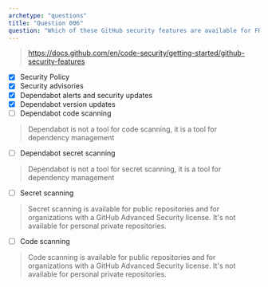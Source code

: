 ```yaml
---
archetype: "questions"
title: "Question 006"
question: "Which of these GitHub security features are available for FREE for both public and private personal repositories? (Choose four.)"
---
```



> https://docs.github.com/en/code-security/getting-started/github-security-features
- [x] Security Policy
- [x] Security advisories
- [x] Dependabot alerts and security updates
- [x] Dependabot version updates
- [ ] Dependabot code scanning
> Dependabot is not a tool for code scanning, it is a tool for dependency management
- [ ] Dependabot secret scanning
> Dependabot is not a tool for secret scanning, it is a tool for dependency management
- [ ] Secret scanning
> Secret scanning is available for public repositories and for organizations with a GitHub Advanced Security license. It's not available for personal private repositories.
- [ ] Code scanning
> Code scanning is available for public repositories and for organizations with a GitHub Advanced Security license. It's not available for personal private repositories.
